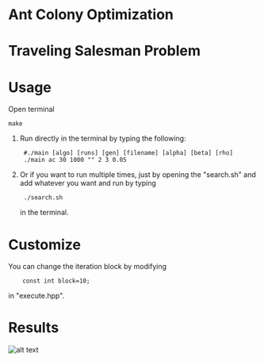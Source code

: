 # Ant Colony Optimization



# Traveling Salesman Problem



# Usage

Open terminal

    make
    
1. Run directly in the terminal by typing the following:

        #./main [algo] [runs] [gen] [filename] [alpha] [beta] [rho]
        ./main ac 30 1000 "" 2 3 0.05
    
2. Or if you want to run multiple times, just by opening the "search.sh" and add whatever you want and run by typing


        ./search.sh
    in the terminal.
    
# Customize

You can change the iteration block by modifying 

        const int block=10;
in "execute.hpp".

# Results

![alt text]()


